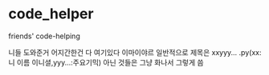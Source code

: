 # code_helper
friends' code-helping

니들 도와준거 어지간한건 다 여기있다 이마이야르
일반적으로 제목은 xxyyy... .py(xx:니 이름 이니셜,yyy...:주요기믹)
아닌 것들은 그냥 화나서 그렇게 씀
